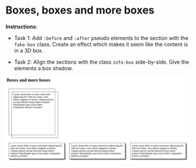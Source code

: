 # Boxes, boxes and more boxes

**Instructions**:
* Task 1: Add `:before` and `:after` pseudo elements to the section with the `fake-box` class. Create an effect which makes it seem like the content is in a 3D box.

* Task 2: Align the sections with the class `info-box` side-by-side. Give the elements a box shadow.


![reference-image](./image/reference-image.png)
